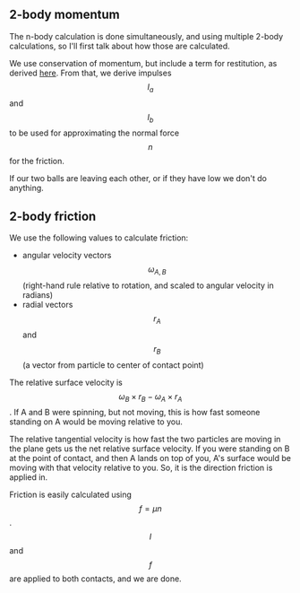 ## 2-body momentum

The n-body calculation is done simultaneously, and using multiple 2-body calculations, so I'll first talk about how 
those are calculated.

We use conservation of momentum, but include a term for restitution, as derived [here](https://en.wikipedia.org/wiki/Coefficient_of_restitution#Derivation).
From that, we derive impulses $$I_a$$ and $$I_b$$ to be used for approximating the normal force $$n$$ for the friction.

If our two balls are leaving each other, or if they have low we don't do anything.

## 2-body friction

We use the following values to calculate friction:

- angular velocity vectors $$\omega_{A,B}$$ (right-hand rule relative to rotation, and scaled to angular velocity in
radians) 
- radial vectors $$r_A$$ and $$r_B$$ (a vector from particle to center of
contact point)

The relative surface velocity is $$\omega_B \times r_B - \omega_A \times r_A$$. If A and B were spinning, but not moving,
this is how fast someone standing on A would be moving relative to you. 

The relative tangential velocity is how fast the two particles are moving in the plane 
gets us the net relative surface velocity. If you were standing on B at the point of contact, and then
A lands on top of you, A's surface would be moving with that velocity relative to you. So, it is the direction
friction is applied in.

Friction is easily calculated using $$f = \mu n$$. $$I$$ and $$f$$ are applied to both contacts, and we are done.
